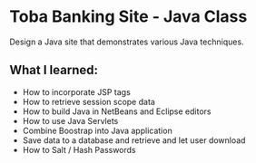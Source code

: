 # Toba Banking Site - Java Class 
Design a Java site that demonstrates various Java techniques. 
## What I learned:
- How to incorporate JSP tags
- How to retrieve session scope data
- How to build Java in NetBeans and Eclipse editors
- How to use Java Servlets
- Combine Boostrap into Java application
- Save data to a database and retrieve and let user download
- How to Salt / Hash Passwords

